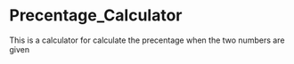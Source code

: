 # Precentage_Calculator

This is a calculator for calculate the precentage when the two numbers are given

